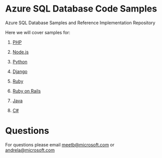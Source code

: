 # Azure SQL Database Code Samples
Azure SQL Database Samples and Reference Implementation Repository

Here we will cover samples for:

1. [PHP](https://github.com/Azure/azure-sql-database-samples/tree/master/PHP)

2. [Node.js](https://github.com/Azure/azure-sql-database-samples/tree/master/node.js)

4. [Python](https://github.com/Azure/azure-sql-database-samples/tree/master/Python)

5. [Django](https://github.com/Azure/azure-sql-database-samples/tree/master/Django)

6. [Ruby](https://github.com/Azure/azure-sql-database-samples/tree/master/Ruby)

7. [Ruby on Rails](https://github.com/Azure/azure-sql-database-samples/tree/master/Ruby%20on%20Rails)

8. [Java](https://github.com/Azure/azure-sql-database-samples/tree/master/Java)

9. [C#](https://github.com/Azure/azure-sql-database-samples/tree/master/C%23)

# Questions
For questions please email meetb@microsoft.com or andrela@microsoft.com

